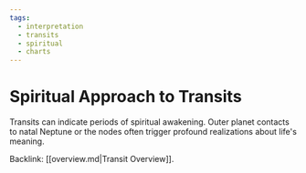 ```yaml
---
tags:
  - interpretation
  - transits
  - spiritual
  - charts
---
```

# Spiritual Approach to Transits

Transits can indicate periods of spiritual awakening. Outer planet contacts to natal Neptune or the nodes often trigger profound realizations about life's meaning.

Backlink: [[overview.md|Transit Overview]].
